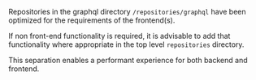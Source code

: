 Repositories in the graphql directory `/repositories/graphql` have been optimized for the requirements of the frontend(s).

If non front-end functionality is required, it is advisable to add that functionality where appropriate in the top level `repositories` directory. 

This separation enables a performant experience for both backend and frontend. 

